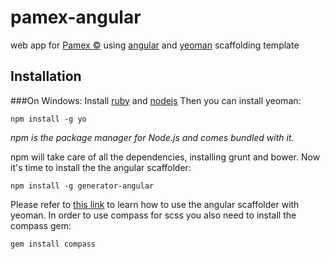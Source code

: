 pamex-angular
=============

web app for [Pamex ©](http://hylasoftusa.com:8090/) using [angular](http://angularjs.org/) and [yeoman](http://yeoman.io/) scaffolding template

Installation
-------------
###On Windows:
Install [ruby](http://rubyinstaller.org/) and [nodejs](nodejs.org)
Then you can install yeoman:

    npm install -g yo

*npm is the package manager for Node.js and comes bundled with it.*

npm will take care of all the dependencies, installing grunt and bower. Now it's time to install the the angular scaffolder:

    npm install -g generator-angular

Please refer to [this link](https://github.com/yeoman/generator-angular) to learn how to use the angular scaffolder with yeoman. In order to use compass for scss you also need to install the compass gem:

    gem install compass
